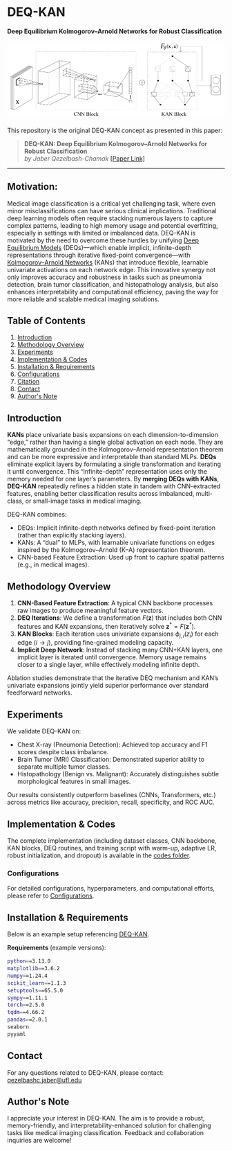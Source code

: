 # DEQ-KAN
**Deep Equilibrium Kolmogorov–Arnold Networks for Robust Classification**



<img width="800" alt="kan_plot" src="https://github.com/JaberQezelbash/DEQ-KAN/blob/main/assets/DEQ-KAN.svg">


This repository is the original DEQ-KAN concept as presented in this paper:

> **DEQ-KAN: Deep Equilibrium Kolmogorov–Arnold Networks for Robust Classification**  
> *by Jaber Qezelbash-Chamak* 
> [[Paper Link]](https://github.com/JaberQezelbash/DEQ-KAN)

---



## Motivation:
Medical image classification is a critical yet challenging task, where even minor misclassifications can have serious clinical implications. Traditional deep learning models often require stacking numerous layers to capture complex patterns, leading to high memory usage and potential overfitting, especially in settings with limited or imbalanced data. DEQ-KAN is motivated by the need to overcome these hurdles by unifying [Deep Equilibrium Models](https://arxiv.org/abs/1909.01377) (DEQs)—which enable implicit, infinite-depth representations through iterative fixed-point convergence—with [Kolmogorov–Arnold Networks](https://arxiv.org/abs/2404.19756) (KANs) that introduce flexible, learnable univariate activations on each network edge. This innovative synergy not only improves accuracy and robustness in tasks such as pneumonia detection, brain tumor classification, and histopathology analysis, but also enhances interpretability and computational efficiency, paving the way for more reliable and scalable medical imaging solutions.


## Table of Contents

1. [Introduction](#introduction)  
2. [Methodology Overview](#methodology-overview)  
3. [Experiments](#experiments)  
4. [Implementation & Codes](#implementation--codes)  
5. [Installation & Requirements](#installation--requirements)  
6. [Configurations](#configurations)  
7. [Citation](#citation)  
8. [Contact](#contact)  
9. [Author's Note](#authors-note)



## Introduction

**KANs** place univariate basis expansions on each dimension-to-dimension “edge,” rather than having a single global activation on each node. They are mathematically grounded in the Kolmogorov–Arnold representation theorem and can be more expressive and interpretable than standard MLPs.
**DEQs** eliminate explicit layers by formulating a single transformation and iterating it until convergence. This “infinite-depth” representation uses only the memory needed for one layer’s parameters.
By **merging DEQs with KANs**, **DEQ-KAN** repeatedly refines a hidden state in tandem with CNN-extracted features, enabling better classification results across imbalanced, multi-class, or small-image tasks in medical imaging.

DEQ-KAN combines:
- DEQs: Implicit infinite-depth networks defined by fixed-point iteration (rather than explicitly stacking layers).
- KANs: A “dual” to MLPs, with learnable univariate functions on edges inspired by the Kolmogorov–Arnold (K–A) representation theorem.
- CNN-based Feature Extraction: Used up front to capture spatial patterns (e.g., in medical images).



## Methodology Overview

1. **CNN-Based Feature Extraction**: A typical CNN backbone processes raw images to produce meaningful feature vectors.  
2. **DEQ Iterations**: We define a transformation $F(\mathbf{z})$ that includes both CNN features and KAN expansions, then iteratively solve $\mathbf{z}^{\ast} = F(\mathbf{z}^{\ast})$.  
3. **KAN Blocks**: Each iteration uses univariate expansions $\phi_{j,i}(z_i)$ for each edge $(i\to j)$, providing fine-grained modeling capacity.  
4. **Implicit Deep Network**: Instead of stacking many CNN+KAN layers, one implicit layer is iterated until convergence. Memory usage remains closer to a single layer, while effectively modeling infinite depth.

Ablation studies demonstrate that the iterative DEQ mechanism and KAN’s univariate expansions jointly yield superior performance over standard feedforward networks.



## Experiments

We validate DEQ-KAN on:

- Chest X-ray (Pneumonia Detection): Achieved top accuracy and F1 scores despite class imbalance.  
- Brain Tumor (MRI) Classification: Demonstrated superior ability to separate multiple tumor classes.  
- Histopathology (Benign vs. Malignant): Accurately distinguishes subtle morphological features in small images.

Our results consistently outperform baselines (CNNs, Transformers, etc.) across metrics like accuracy, precision, recall, specificity, and ROC AUC.



## Implementation & Codes

The complete implementation (including dataset classes, CNN backbone, KAN blocks, DEQ routines, and training script with warm-up, adaptive LR, robust initialization, and dropout) is available in the [codes folder](https://github.com/JaberQezelbash/DEQ-KAN/blob/main/codes).  

### Configurations 

For detailed configurations, hyperparameters, and computational efforts, please refer to [Configurations](assets/configurations.md).



## Installation & Requirements

Below is an example setup referencing [DEQ-KAN](https://github.com/JaberQezelbash/DEQ-KAN/).

**Requirements** (example versions):
```bash
python==3.13.0
matplotlib==3.6.2
numpy==1.24.4
scikit_learn==1.1.3
setuptools==65.5.0
sympy==1.11.1
torch==2.5.0
tqdm==4.66.2
pandas==2.0.1
seaborn
pyyaml

```



<!-- 
## Citation

If you use DEQ-KAN in your work, please cite this paper as follows:

```bibtex
@article{qezelbash2025DEQKAN,
  title={DEQ-KAN: Deep Equilibrium Kolmogorov-Arnold Networks for Robust Classification},
  author={Qezelbash-Chamak, Jaber},
  journal={Biomedical Signal Processing and Control},
  year={2025}
}
```
-->


## Contact
For any questions related to DEQ-KAN, please contact:
[qezelbashc.jaber@ufl.edu](qezelbashc.jaber@ufl.edu)


## Author's Note
I appreciate your interest in DEQ-KAN. 
The aim is to provide a robust, memory-friendly, and interpretability-enhanced solution for challenging tasks like medical imaging classification. 
Feedback and collaboration inquiries are welcome!
